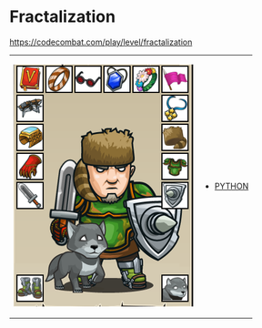 # Fractalization 

https://codecombat.com/play/level/fractalization
<table>
<tr>
<td>

![Hero Picture](hero.png?raw=true "Hero Picture")

</td>
<td>
<ul>
<li>

[PYTHON](Fractalization.py)

</li>
</td>
</tr>
<table>